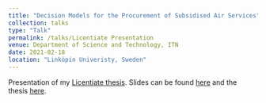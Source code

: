 ```yaml
---
title: "Decision Models for the Procurement of Subsidised Air Services"
collection: talks
type: "Talk"
permalink: /talks/Licentiate Presentation
venue: Department of Science and Technology, ITN
date: 2021-02-18
location: "Linköpin Univeristy, Sweden"
---
```


Presentation of my [Licentiate thesis](https://en.wikipedia.org/wiki/Licentiate_(degree)). Slides can be found [here](http://www.alankinene.com/licentiate_slides/lic_presentation.html#1) and the thesis [here](https://www.diva-portal.org/smash/record.jsf?pid=diva2%3A1526881&dswid=-6169). 
